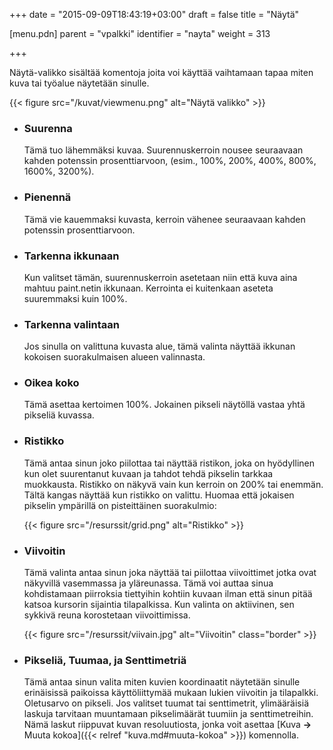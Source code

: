 +++
date = "2015-09-09T18:43:19+03:00"
draft = false
title = "Näytä"

[menu.pdn]
    parent = "vpalkki"
    identifier = "nayta"
    weight = 313

+++

Näytä-valikko sisältää komentoja joita voi käyttää vaihtamaan tapaa miten kuva tai työalue näytetään sinulle.

{{< figure src="/kuvat/viewmenu.png" alt="Näytä valikko" >}}

* ### Suurenna

    Tämä tuo lähemmäksi kuvaa. Suurennuskerroin nousee seuraavaan kahden potenssin prosenttiarvoon, (esim., 100%, 200%, 400%, 800%, 1600%, 3200%).

* ### Pienennä

    Tämä vie kauemmaksi kuvasta, kerroin vähenee seuraavaan kahden potenssin prosenttiarvoon.

* ### Tarkenna ikkunaan

    Kun valitset tämän, suurennuskerroin asetetaan niin että kuva aina mahtuu paint.netin ikkunaan. Kerrointa ei kuitenkaan aseteta suuremmaksi kuin 100%.

* ### Tarkenna valintaan

    Jos sinulla on valittuna kuvasta alue, tämä valinta näyttää ikkunan kokoisen suorakulmaisen alueen valinnasta.

* ### Oikea koko

    Tämä asettaa kertoimen 100%. Jokainen pikseli näytöllä vastaa yhtä pikseliä kuvassa.

* ### Ristikko

    Tämä antaa sinun joko piilottaa tai näyttää ristikon, joka on hyödyllinen kun olet suurentanut kuvaan ja tahdot tehdä pikselin tarkkaa muokkausta.
    Ristikko on näkyvä vain kun kerroin on 200% tai enemmän.
    Tältä kangas näyttää kun ristikko on valittu. Huomaa että jokaisen pikselin ympärillä on pisteittäinen suorakulmio:

    {{< figure src="/resurssit/grid.png" alt="Ristikko" >}}

* ### Viivoitin

    Tämä valinta antaa sinun joka näyttää tai piilottaa viivoittimet jotka ovat näkyvillä vasemmassa ja yläreunassa. Tämä voi auttaa sinua kohdistamaan
    piirroksia tiettyihin kohtiin kuvaan ilman että sinun pitää katsoa kursorin sijaintia tilapalkissa. Kun valinta on aktiivinen, sen sykkivä reuna
    korostetaan viivoittimissa.

    {{< figure src="/resurssit/viivain.jpg" alt="Viivoitin" class="border" >}}

* ### Pikseliä, Tuumaa, ja Senttimetriä

    Tämä antaa sinun valita miten kuvien koordinaatit näytetään sinulle erinäisissä paikoissa käyttöliittymää mukaan lukien viivoitin ja tilapalkki.
    Oletusarvo on pikseli. Jos valitset tuumat tai senttimetrit, ylimääräisiä laskuja tarvitaan muuntamaan pikselimäärät tuumiin ja senttimetreihin.
    Nämä laskut riippuvat kuvan resoluutiosta, jonka voit asettaa [Kuva **&rarr;** Muuta kokoa]({{< relref "kuva.md#muuta-kokoa" >}}) komennolla.
